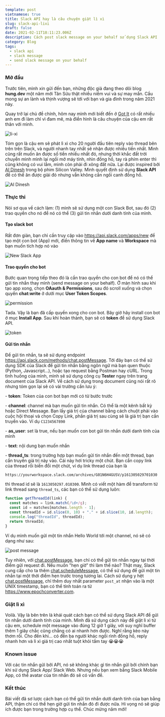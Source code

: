 ```yaml
---
template: post
vietnamese: true
title: Slack API hay là câu chuyện giật lì xì
slug: slack-api-lixi
draft: false
date: 2021-02-11T18:11:23.006Z
description: Cách post slack message on your behalf sử dụng Slack API
category: Blog
tags:
  - slack api
  - slack message
  - send slack message on your behalf
---
```


### Mở đầu

Trước tiên, mình xin gửi đến bạn, những độc giả đang theo dõi blog **hung.dev** một năm mới Tân Sửu thật nhiều niềm vui và sự may mắn. Cầu mong sự an lành và thịnh vượng sẽ tới với bạn và gia đình trong năm 2021 này.

Quay trở lại chủ đề chính, hôm nay mình mới biết đến ở [Got It](https://www.got-it.ai) có rất nhiều anh em đi làm chỉ vì đam mê, mà điển hình là câu chuyện của cậu em rất thân với mình.

![li-xi](/media/screenshot-2021-02-12-at-00.55.56.png "Lì xì")

Tóm gọn là cậu em sẽ phát lì xì cho 20 người đầu tiên reply vào thread bên trên trên Slack, và người nhanh tay nhất sẽ nhận được nhiều tiền nhất. Mình cũng rất muốn ăn được số tiền nhiều nhất đó, nhưng thời khắc đất trời chuyển mình mình lại ngồi mở máy tính, nhìn đồng hồ, tay rà phím enter thì cũng không có vui lắm, mình còn phải đi xông đất nữa. Lại được inspired bởi [AI Dinesh](https://www.youtube.com/watch?v=2TpSWVN4zkg) trong bộ phim Silicon Valley. Mình quyết định sử dụng **Slack API** để có thể ăn được giải đó nhưng vẫn không cần ngồi canh đồng hồ.

![AI Dinesh](/media/maxresdefault.jpg "AI Dinesh")

### Thực thi

Nói sơ qua về cách làm: (1) mình sẽ sử dụng một con Slack Bot, sau đó (2) trao quyền cho nó để nó có thể (3) gửi tin nhắn dưới danh tính của mình.

#### Tạo slack bot

Rất đơn giản, bạn chỉ cần truy cập vào <https://api.slack.com/apps/new> để tạo một con bot (App) mới, điền thông tin về **App name** và **Workspace** mà bạn muốn tích hợp nó vào

![New Slack App](/media/screenshot-2021-02-12-at-02.16.15.png "New Slack App")

#### Trao quyền cho bot

Bước quan trọng tiếp theo đó là cần trao quyền cho con bot để nó có thể gửi tin nhắn thay mình (send message on your behalf). Ở màn hình sau khi tạo app xong, chọn **OAauth & Permissions**, sau đó scroll xuống và chọn quyền **chat:write** ở dưới mục **User Token Scopes**.

![permission](/media/screenshot-2021-02-12-at-02.17.23.png "permission")

Tada. Vậy là bạn đã cấp quyền xong cho con bot. Bây giờ hãy install con bot ở mục **Install App**. Sau khi hoàn thành, bạn sẽ có **token** để sử dụng Slack API.

![token](/media/screenshot-2021-02-12-at-02.40.25.png "token")

#### Gửi tin nhắn

Để gửi tin nhắn, ta sẽ sử dụng endpoint <https://api.slack.com/methods/chat.postMessage>. Tới đây bạn có thể sử dụng SDK của Slack để gửi tin nhắn bằng ngôn ngữ mà bạn quen thuộc (Python, Javascript...), hoặc tạo request bằng Postman hay cURL. Trong tình huống của mình, mình sẽ sử dụng công cụ **Tester** ngay trên trang document của Slack API. Về cách sử dụng trong document cũng nói rất rõ nhưng tóm gọn lại sẽ có vài trường cần lưu ý:

\- **token**: Token của con bot bạn mới có từ bước trước

\- **channel**: channel mà bạn muốn gửi tin nhắn. Có thể là một kênh bất kỳ hoặc Direct Message. Bạn lấy giá trị của channel bằng cách chuột phải vào cuộc hội thoại và chọn Copy Link, phần giá trị sau cùng sẽ là giá trị bạn cần truyền vào. Ví dụ `C1234567890`

\- **as_user**: set là true, nếu bạn muốn con bot gửi tin nhắn dưới danh tính của mình

\- **text**: nội dung bạn muốn nhắn

\- **thread_ts**: trong trường hợp bạn muốn gửi tin nhắn đến một thread, bạn cần truyền giá trị này vào. Cái này hơi tricky một chút. Bạn cần copy link của thread rồi biến đổi một chút, ví dụ link thread của bạn là

```
https://yourworkspace.slack.com/archives/G01N6H4GUSV/p161305029701030
```

thì thread id sẽ là `1613050297.010300`. Mình có viết một hàm để transform từ link thread sang `thread_ts`, các bạn có thể sử dụng luôn:

```javascript
function getThreadId(link) {
  const matches = link.match(/\d+/g);
  const id = matches[matches.length - 1];
  const threadId = id.slice(0, 10) + "." + id.slice(10, id.length);
  console.log("threadId", threadId);
  return threadId;
}
```

Ví dụ mình muốn gửi một tin nhắn Hello World tới một channel, nó sẽ có dạng như sau:

![post message](/media/api.slack.com_methods_chat.postmessage_test.png "post message")

Tuy nhiên, với [chat.postMessage](https://api.slack.com/methods/chat.postMessage), bạn chỉ có thể gửi tin nhắn ngay tại thời điểm gửi request đi. Nếu muốn "hẹn giờ" thì làm thế nào? Thật may, Slack cung cấp cho ta thêm [chat.scheduleMessage](https://api.slack.com/methods/chat.scheduleMessage), có thể sử dụng để gửi một tin nhắn tại một thời điểm hẹn trước trong tương lai. Cách sử dụng y hệt [chat.postMessage](https://api.slack.com/methods/chat.postMessage), chỉ thêm duy nhất parameter `post_at` nhận vào là một UNIX timestamp, bạn có thể tính toán ra từ <https://www.epochconverter.com>.

### Giật lì xì

Voilà. Vậy là bên trên là khái quát cách bạn có thể sử dụng Slack API để gửi tin nhắn dưới danh tính của mình. Mình đã sử dụng cách này để giật lì xì từ cậu em, schedule một message vào đúng 12 giờ 1 giây, với suy nghĩ buffer thêm 1 giây chắc cũng chẳng có ai nhanh hơn được. Nghĩ rằng kèo này thơm rồi. Cho đến khi... có đến ba người khác ngồi rình đồng hồ, reply nhanh hơn và lì xì giá trị cao nhất tuột khỏi tầm tay 😭😭😭

### Known issue

Với các tin nhắn gửi bởi API, nó sẽ không khác gì tin nhắn gửi bởi chính bạn khi sử dụng Slack App/ Slack Web. Nhưng nếu bạn xem bằng Slack Mobile App, có thể avatar của tin nhắn đó sẽ có vấn đề.

### Kết thúc

Bài viết đã sơ lược cách bạn có thể gửi tin nhắn dưới danh tính của bạn bằng API, thậm chí có thể hẹn giờ gửi tin nhắn đó đi được nữa. Hi vọng nó sẽ giúp ích được bạn trong trường hợp cụ thể. Chúc mừng năm mới!
